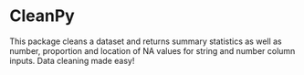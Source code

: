 # CleanPy
This package cleans a dataset and returns summary statistics as well as number, proportion and location of NA values for string and number column inputs. Data cleaning made easy!
